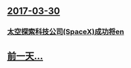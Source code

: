 ## [2017-03-30](/zh/news/2017/03/30/index.md)

### [太空探索科技公司(SpaceX)成功将en ](/zh/news/2017/03/30/太空探索科技公司-SpaceX-成功将en.md)
## [前一天...](/zh/news/2017/03/29/index.md)

